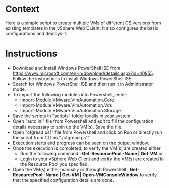 
# Context
Here is a simple script to create multiple VMs of different OS versions from existing templates in the vSphere Web CLient. 
It also configures the basic configurations and deploys it.

# Instructions
* Download and Install Windows PowerShell ISE from https://www.microsoft.com/en-in/download/details.aspx?id=40855. Follow the instructions   to install Windows PowerShell ISE.
* Search for Windows PowerShell ISE and then run it in Administrator mode.
* To import the following modules into Powershell, enter: 
    * Import-Module VMware.VimAutomation.Core 
    * Import-Module VMware.VimAutomation.Vds 
    * Import-Module VMware.VimAutomation.Storage
* Save the scripts in "scripts" folder locally in your system. 
* Open "auto.ini" file from Powershell and edit to fill the configuration details necessary to spin up the VM(s). Save the file.
* Open "cfgread.ps1" file from Powershell and click on Run or directly run the script from CLI as "./cfgread.ps1".
* Execution starts and progress can be seen on the output window.
* Once the execution is completed, to verify the VM(s) are created either 
    * Run the following command : **Get-ResourcePool -Name <resouce-pool name> | Get-VM** or
    * Login to your vSphere Web Client and verify the VM(s) are created in the Resource Pool you specified. 
* Open the VM(s) either manually or through Powershell : **Get-ResourcePool -Name <resouce-pool name> | Get-VM | Open-VMConsoleWindow** to       verify that the specified configuration details are done.
 
     
      

